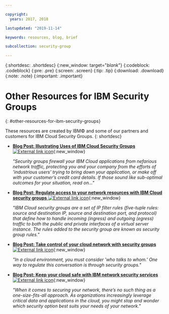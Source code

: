 ```yaml
---

copyright:
  years: 2017, 2018

lastupdated: "2019-11-14"

keywords: resources, blog, brief

subcollection: security-group

---
```


{:shortdesc: .shortdesc}
{:new_window: target="_blank_"}
{:codeblock: .codeblock}
{:pre: .pre}
{:screen: .screen}
{:tip: .tip}
{:download: .download}
{:note: .note}
{:important: .important}

# Other Resources for IBM Security Groups
{: #other-resources-for-ibm-security-groups}

These resources are created by IBM© and some of our partners and customers for IBM Cloud Security Groups.
{: shortdesc}

* [**Blog Post: Illustrating Uses of IBM Cloud Security Groups** ![External link icon](../../icons/launch-glyph.svg "External link icon")](https://www.ibm.com/blogs/bluemix/2018/05/illustrating-uses-ibm-cloud-security-groups/){:new_window}

    *"Security groups firewall your IBM Cloud applications from nefarious network traffic, protecting you and your company from the efforts of 'industrious users' trying to bring down your application, or make off with your customer’s credit card details. If those sound like sub-optimal outcomes for your situation, read on…"*

* [**Blog Post: Regulate access to your network resources with IBM Cloud security groups** ![External link icon](../../icons/launch-glyph.svg "External link icon")](https://www.ibm.com/blogs/bluemix/2017/09/network-security-groups/){:new_window}

    *"IBM Cloud security groups are a set of IP filter rules (five-tuple rules: source and destination IP, source and destination port, and protocol) that define how to handle incoming (ingress) and outgoing (egress) traffic to both the public and private interfaces of a virtual server instance. The rules added to the security group are known as security group rules."*

* [**Blog Post: Take control of your cloud network with security groups** ![External link icon](../../icons/launch-glyph.svg "External link icon")](https://www.ibm.com/blogs/bluemix/2017/11/security-groups/){:new_window}

    *"In a cloud environment, you must consider 'who talks to whom.' One way to regulate this conversation is through security groups."*

* [**Blog Post: Keep your cloud safe with IBM network security services** ![External link icon](../../icons/launch-glyph.svg "External link icon")](https://www.ibm.com/blogs/bluemix/2017/09/keep-cloud-safe-ibm-network-security-services/){:new_window}

    *"When it comes to securing your network, there’s no such thing as a one-size-fits-all approach. As organizations increasingly leverage critical data and applications in the cloud, you might stop and wonder which security option best suits your needs of your network."*

